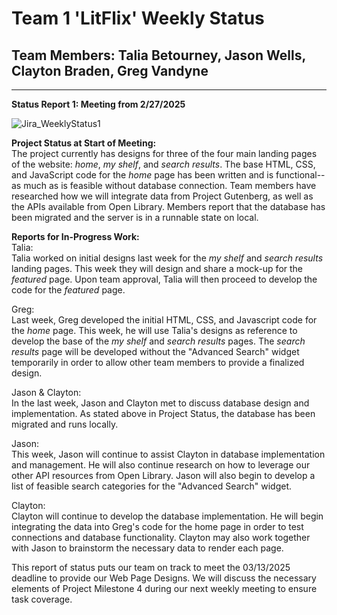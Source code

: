 # Team 1 'LitFlix' Weekly Status
## Team Members: Talia Betourney, Jason Wells, Clayton Braden, Greg Vandyne
---
**Status Report 1: Meeting from 2/27/2025**

![Jira_WeeklyStatus1](https://github.com/user-attachments/assets/d7f44c28-75fd-414d-b126-a19baa335466)


**Project Status at Start of Meeting:**  
The project currently has designs for three of the four main landing pages of the website: *home*, *my shelf*, and *search results*. The base HTML, CSS, and JavaScript code for the *home* page has been written and is functional-- as much as is feasible without database connection. Team members have researched how we will integrate data from Project Gutenberg, as well as the APIs available from Open Library. Members report that the database has been migrated and the server is in a runnable state on local. 

**Reports for In-Progress Work:**  
Talia:     
Talia worked on initial designs last week for the *my shelf* and *search results* landing pages. This week they will design and share a mock-up for the *featured* page. Upon team approval, Talia will then proceed to develop the code for the *featured* page. 

Greg:  
Last week, Greg developed the initial HTML, CSS, and Javascript code for the *home* page. This week, he will use Talia's designs as reference to develop the base of the *my shelf* and *search results* pages. The *search results* page will be developed without the "Advanced Search" widget temporarily in order to allow other team members to provide a finalized design.

Jason & Clayton:   
In the last week, Jason and Clayton met to discuss database design and implementation. As stated above in Project Status, the database has been migrated and runs locally. 

Jason:   
This week, Jason will continue to assist Clayton in database implementation and management. He will also continue research on how to leverage our other API resources from Open Library. Jason will also begin to develop a list of feasible search categories for the "Advanced Search" widget. 

Clayton:   
Clayton will continue to develop the database implementation. He will begin integrating the data into Greg's code for the home page in order to test connections and database functionality. Clayton may also work together with Jason to brainstorm the necessary data to render each page. 

This report of status puts our team on track to meet the 03/13/2025 deadline to provide our Web Page Designs. We will discuss the necessary elements of Project Milestone 4 during our next weekly meeting to ensure task coverage.
